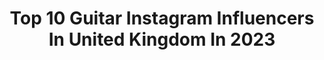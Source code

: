 ---
title: Top 10 Guitar Instagram Influencers In United Kingdom In 2023
description: >-
  Find top guitar Instagram influencers in United Kingdom in 2023. Most popular hashtags: #guitarist #guitarsarebetter #guitarsdaily.
platform: Instagram
hits: 152
text_top: Discover the best Instagram profiles on inBeat.
text_bottom: inBeat has 152 Instagram influencers like this in United Kingdom for you to pitch.
profiles:
  - username: "danporterguitar"
    fullname: >-
      Dan Porter
    bio: >-
      Lead guitarist. Member of Brotherhood of Guitar. Singer/songwriter. Love again, New Hope Club tour 2019
    location: "United Kingdom"
    followers: 4257
    engagement: 2978
    commentsToLikes: 0.052652
    id: ck15tut66k0ed0i19qrv42o5n
    verified: false
    hashtags: "#loveagain, #loveagaintour, #newhopeclub, #guitar"
  - username: "hide_behind_your_grave"
    fullname: >-
      Torizawa | 鳥澤
    bio: >-
      ━━━━━━━━━━ ★ German | English | 日本語 ♥ 餅 Joyce ━━━━━━━━━━ ☾ Guitar | Piano | Vocals ☾ Sk8 ⌘ ☾ 18 y.o ☥ ━━━━━━━━━━ ↓ Twitch | Discord | TikTok ↓
    location: "United Kingdom"
    followers: 75828
    engagement: 975
    commentsToLikes: 0.005346
    id: ck0w075etcpz50i1951iedz9l
    verified: false
    hashtags: ""
  - username: "anabelmontesinos"
    fullname: >-
      Anabel Montesinos
    bio: >-
      Classical Guitarist Honor citizen of Solero city Premio Chitarra d’Oro Debut in New York at the Carnegie Hall in the year 2011 CD Label: Naxos
    location: "United Kingdom"
    followers: 14367
    engagement: 701
    commentsToLikes: 0.028457
    id: ck0tttf0c483q0i19cg8t6kcm
    verified: false
    hashtags: "#workinprogress, #anabelmontesinos, #spanish, #guitarist"
  - username: "thelivhaynes"
    fullname: >-
      LIV HAYNES ♥
    bio: >-
      singer, songwriter, guitarist, libra, and texas gal mgmt: Kim Dawson TX | CESD LA | Industry Entertainment LA livhaynesguitar@gmail.com
    location: "United Kingdom"
    followers: 22438
    engagement: 440
    commentsToLikes: 0.045303
    id: ck0w6pnmt9pmr0i19czkwletu
    verified: false
    hashtags: ""
  - username: "zeppelinbarnatra"
    fullname: >-
      Nathaniel Murphy
    bio: >-
      Chicago Guitarist From levenshulme, Manchester/Belmullet, Co Mayo Full Oasis vid ⬇️
    location: "United Kingdom"
    followers: 357977
    engagement: 949
    commentsToLikes: 0.031347
    id: ck5c20j7xwao40i11k64xxuxj
    verified: true
    hashtags: "#acousticguitar, #guitarsolo, #fender, #gibsonguitars"
  - username: "officialarielle"
    fullname: >-
      Arielle
    bio: >-
      I prefer Analog. Guitar Enthusiast. 🎸 I write songs. 60's and 70's 🌻🌼 🇬🇧London
    location: "United Kingdom"
    followers: 72460
    engagement: 345
    commentsToLikes: 0.071159
    id: ck0tw9mfceiiy0i19robwqxlc
    verified: false
    hashtags: "#brianmayguitar, #brianmayguitars"
  - username: "daganwilkin"
    fullname: >-
      Dagan Wilkin
    bio: >-
      28- Guitarist & Product Demonstrator!📍NCL,UK🇬🇧 ⚡️ @kramerguitarsus Artist ⚡️ @pmthouseofrock PMTVUK Presenter ⚡️ @thereissuesuk 🎸 ⚡️ Car lover! 🐎
    location: "United Kingdom"
    followers: 9787
    engagement: 931
    commentsToLikes: 0.034094
    id: ckaortagponhm0i78tzpbsm6g
    verified: false
    hashtags: "#guitaroftheday, #guitar, #angusyoung, #guitarra"
  - username: "joecoombsguitarist"
    fullname: >-
      J O E   C O O M B S
    bio: >-
      Guitarist, UK. Get in touch for Gigs, Studio Sessions and Tours.
    location: "United Kingdom"
    followers: 3393
    engagement: 2027
    commentsToLikes: 0.048757
    id: ckaor4myglpkz0i78ls7yr0ph
    verified: false
    hashtags: "#lickwars, #guitarras, #pedals, #stratocaster"
  - username: "alexaguitarist"
    fullname: >-
      Alexandra Whittingham
    bio: >-
      Classical #Guitarist - @augustinestrings artist 📍London 🎓 Royal Academy of Music 💽 Debut album on @delphian_records / May 28th
    location: "United Kingdom"
    followers: 28883
    engagement: 811
    commentsToLikes: 0.023952
    id: ck14lkz4zv7tz0i191tbe7zb9
    verified: false
    hashtags: ""
  - username: "shindydesign"
    fullname: >-
      Shindy Design
    bio: >-
      Freelance illustrator. Dark Art through pencil, ink and painting. Open for commission. DM for any enquiries. Guitarist @oceanofentropyofficial
    location: "United Kingdom"
    followers: 23474
    engagement: 473
    commentsToLikes: 0.021936
    id: ck6ufhjkvx3670j71xoaf16fs
    verified: false
    hashtags: "#stippling, #skullwork, #deathcore, #paintedcover"
---